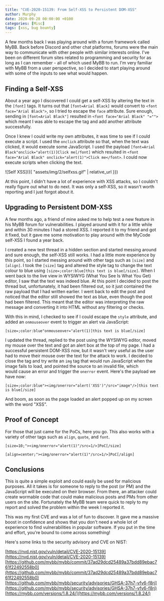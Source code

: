 ```yaml
---
title: "CVE-2020-15139: From Self-XSS to Persistent DOM-XSS"
author: Murphy
date: 2020-09-28 00:00:00 +0100
categories: [Misc]
tags: [xss, bug bounty]
---
```


A few months back I was playing around with a forum framework called MyBB. Back before Discord and other chat platforms, forums were the main way to communicate with other people with similar interests online. I've been on different forum sites related to programming and security for as long as I can remember - all of which used MyBB to run. I'm very familiar with MyBB from a user perspective, so I decided to start playing around with some of the inputs to see what would happen.

## Finding a Self-XSS

About a year ago I discovered I could get a self-XSS by altering the text in the `[font]` tags. It turns out that `[font=Arial Black]` would convert to `<font face="Arial Black">`, so I tried to escape the `face` attribute. Sure enough, sending in `[font=Arial Black"]` resulted in `<font face="Arial Black" "="">` which meant I was able to escape the tag and add another attribute successfully. 

Once I knew I could write my own attributes, it was time to see if I could execute a script. I used the `onclick` attribute so that, when the text was clicked, it would execute some JavaScript. I used the payload `[font=Arial Black"onclick="alert(1)]Click me[/font]` which resulted in `<font face="Arial Black" onclick="alert(1)">Click me</font>`. I could now execute scripts when clicking the text.

![Self XSS]({{ "assets/img/2/selfxss.gif" | relative_url }})

At this point, I didn't have a lot of experience with XSS attacks, so I couldn't really figure out what to do next. It was only a self-XSS, so it wasn't worth reporting and I just forgot about it.

## Upgrading to Persistent DOM-XSS

A few months ago, a friend of mine asked me to help test a new feature in his MyBB forum for vulnerabilities. I played around with it for a little while and within 30 minutes I had a stored XSS. I reported it to my friend and got it fixed, but it gave me some motivation to play around with the MyCode self-XSS I found a year back.

I created a new test thread in a hidden section and started messing around and sure enough, the self-XSS still works. I had a little more experience by this point, so I started messing around with other tags such as `[size]` and `[align]`. I took the `[size]` tag and altered the style tag to change the text colour to blue using `[size=;color:blue]this text is blue[/size]`. When I went back to the live view in WYSIWYG (What You See Is What You Get) editor, I saw that the text was indeed blue. At this point I decided to post the thread but, unfortunately, it had been filtered out, so it just contained the raw payload that I had written earlier. I went back to edit the post and noticed that the editor still showed the text as blue, even though the post had been filtered. This meant that the editor was interpreting the raw message and converting it into HTML without any filtering or checks.

With this in mind, I checked to see if I could escape the `style` attribute, and added an `onmouseover` event to trigger an alert via JavaScript:
```
[size=;color:blue"onmouseover="alert(1)]this text is blue[/size]
```

I updated the thread, replied to the post using the WYSIWYG editor, moved my mouse over the text and got an alert box at the top of my page. I had a successful persistent DOM-XSS now, but it wasn't very useful as the user had to move their mouse over the text for the attack to work. I decided to close the tag and try write an `img` tag that would run JavaScript when the image fails to load, and pointed the source to an invalid file, which would cause an error and trigger the `onerror` event. Here's the payload we have now:
```
[size=;color:blue"><img/onerror="alert('XSS')"/src="image"/>]this text is blue[/size]
```
And boom, as soon as the page loaded an alert popped up on my screen with the word "XSS".

## Proof of Concept

For those that just came for the PoCs, here you go. This also works with a variety of other tags such as `align`, `quote`, and `font`.

```
[size=10;"><img/onerror="alert(1)"/src=1/>]PoC[/size]

[align=center;"><img/onerror="alert(1)"/src=1/>]PoC[/align]
```

## Conclusions

This is quite a simple exploit and could easily be used for malicious purposes. All it takes is for someone to reply to the post (or PM) and the JavaScript will be executed on their browser. From there, an attacker could create wormable code that could make malicious posts and PMs from other users on the site. Fortunately the MyBB team were quick to reply to my report and solved the problem within the week I reported it.

This was my first CVE and was a lot of fun to discover. It gave me a massive boost in confidence and shows that you don't need a whole lot of experience to find vulnerabilities in popular software. If you put in the time and effort, you're bound to come across something!

Here's some links to the security advisory and CVE on NIST:

[https://nvd.nist.gov/vuln/detail/CVE-2020-15139](https://nvd.nist.gov/vuln/detail/CVE-2020-15139)
[https://github.com/mybb/mybb/commit/37ad29dcd25489a37bdd89ebac761f22492558b0](https://github.com/mybb/mybb/commit/37ad29dcd25489a37bdd89ebac761f22492558b0)
[https://github.com/mybb/mybb/security/advisories/GHSA-37h7-vfv6-f8rj](https://github.com/mybb/mybb/security/advisories/GHSA-37h7-vfv6-f8rj)
[https://mybb.com/versions/1.8.24/](https://mybb.com/versions/1.8.24/)
